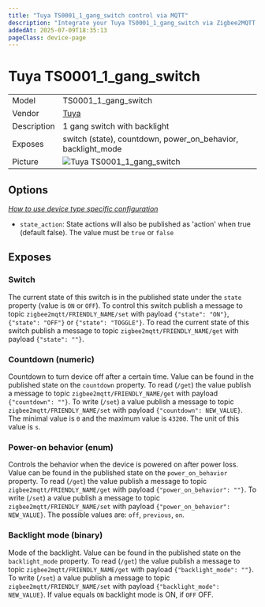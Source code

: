 ```yaml
---
title: "Tuya TS0001_1_gang_switch control via MQTT"
description: "Integrate your Tuya TS0001_1_gang_switch via Zigbee2MQTT with whatever smart home infrastructure you are using without the vendor's bridge or gateway."
addedAt: 2025-07-09T18:35:13
pageClass: device-page
---
```


<!-- !!!! -->
<!-- ATTENTION: This file is auto-generated through docgen! -->
<!-- You can only edit the "Notes"-Section between the two comment lines "Notes BEGIN" and "Notes END". -->
<!-- Do not use h1 or h2 heading within "## Notes"-Section. -->
<!-- !!!! -->

# Tuya TS0001_1_gang_switch

|     |     |
|-----|-----|
| Model | TS0001_1_gang_switch  |
| Vendor  | [Tuya](/supported-devices/#v=Tuya)  |
| Description | 1 gang switch with backlight |
| Exposes | switch (state), countdown, power_on_behavior, backlight_mode |
| Picture | ![Tuya TS0001_1_gang_switch](https://www.zigbee2mqtt.io/images/devices/TS0001_1_gang_switch.png) |


<!-- Notes BEGIN: You can edit here. Add "## Notes" headline if not already present. -->


<!-- Notes END: Do not edit below this line -->



## Options
*[How to use device type specific configuration](../guide/configuration/devices-groups.md#specific-device-options)*

* `state_action`: State actions will also be published as 'action' when true (default false). The value must be `true` or `false`


## Exposes

### Switch 
The current state of this switch is in the published state under the `state` property (value is `ON` or `OFF`).
To control this switch publish a message to topic `zigbee2mqtt/FRIENDLY_NAME/set` with payload `{"state": "ON"}`, `{"state": "OFF"}` or `{"state": "TOGGLE"}`.
To read the current state of this switch publish a message to topic `zigbee2mqtt/FRIENDLY_NAME/get` with payload `{"state": ""}`.

### Countdown (numeric)
Countdown to turn device off after a certain time.
Value can be found in the published state on the `countdown` property.
To read (`/get`) the value publish a message to topic `zigbee2mqtt/FRIENDLY_NAME/get` with payload `{"countdown": ""}`.
To write (`/set`) a value publish a message to topic `zigbee2mqtt/FRIENDLY_NAME/set` with payload `{"countdown": NEW_VALUE}`.
The minimal value is `0` and the maximum value is `43200`.
The unit of this value is `s`.

### Power-on behavior (enum)
Controls the behavior when the device is powered on after power loss.
Value can be found in the published state on the `power_on_behavior` property.
To read (`/get`) the value publish a message to topic `zigbee2mqtt/FRIENDLY_NAME/get` with payload `{"power_on_behavior": ""}`.
To write (`/set`) a value publish a message to topic `zigbee2mqtt/FRIENDLY_NAME/set` with payload `{"power_on_behavior": NEW_VALUE}`.
The possible values are: `off`, `previous`, `on`.

### Backlight mode (binary)
Mode of the backlight.
Value can be found in the published state on the `backlight_mode` property.
To read (`/get`) the value publish a message to topic `zigbee2mqtt/FRIENDLY_NAME/get` with payload `{"backlight_mode": ""}`.
To write (`/set`) a value publish a message to topic `zigbee2mqtt/FRIENDLY_NAME/set` with payload `{"backlight_mode": NEW_VALUE}`.
If value equals `ON` backlight mode is ON, if `OFF` OFF.

